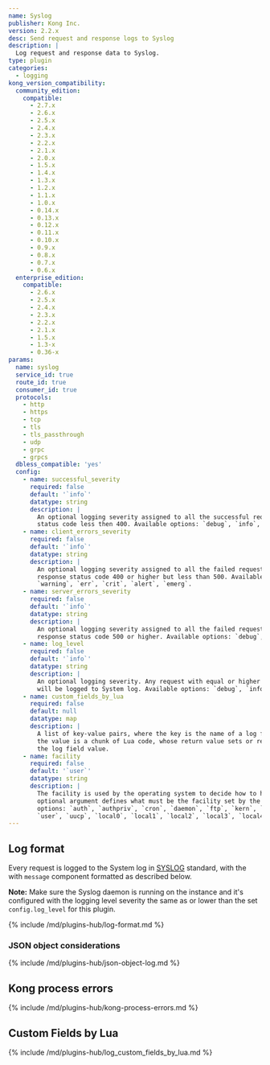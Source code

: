 ```yaml
---
name: Syslog
publisher: Kong Inc.
version: 2.2.x
desc: Send request and response logs to Syslog
description: |
  Log request and response data to Syslog.
type: plugin
categories:
  - logging
kong_version_compatibility:
  community_edition:
    compatible:
      - 2.7.x
      - 2.6.x
      - 2.5.x
      - 2.4.x
      - 2.3.x
      - 2.2.x
      - 2.1.x
      - 2.0.x
      - 1.5.x
      - 1.4.x
      - 1.3.x
      - 1.2.x
      - 1.1.x
      - 1.0.x
      - 0.14.x
      - 0.13.x
      - 0.12.x
      - 0.11.x
      - 0.10.x
      - 0.9.x
      - 0.8.x
      - 0.7.x
      - 0.6.x
  enterprise_edition:
    compatible:
      - 2.6.x
      - 2.5.x
      - 2.4.x
      - 2.3.x
      - 2.2.x
      - 2.1.x
      - 1.5.x
      - 1.3-x
      - 0.36-x
params:
  name: syslog
  service_id: true
  route_id: true
  consumer_id: true
  protocols:
    - http
    - https
    - tcp
    - tls
    - tls_passthrough
    - udp
    - grpc
    - grpcs
  dbless_compatible: 'yes'
  config:
    - name: successful_severity
      required: false
      default: '`info`'
      datatype: string
      description: |
        An optional logging severity assigned to all the successful requests with a response
        status code less then 400. Available options: `debug`, `info`, `notice`, `warning`, `err`, `crit`, `alert`, `emerg`.
    - name: client_errors_severity
      required: false
      default: '`info`'
      datatype: string
      description: |
        An optional logging severity assigned to all the failed requests with a
        response status code 400 or higher but less than 500. Available options: `debug`, `info`, `notice`,
        `warning`, `err`, `crit`, `alert`, `emerg`.
    - name: server_errors_severity
      required: false
      default: '`info`'
      datatype: string
      description: |
        An optional logging severity assigned to all the failed requests with a
        response status code 500 or higher. Available options: `debug`, `info`, `notice`, `warning`, `err`, `crit`, `alert`, `emerg`.
    - name: log_level
      required: false
      default: '`info`'
      datatype: string
      description: |
        An optional logging severity. Any request with equal or higher severity
        will be logged to System log. Available options: `debug`, `info`, `notice`, `warning`, `err`, `crit`, `alert`, `emerg`.
    - name: custom_fields_by_lua
      required: false
      default: null
      datatype: map
      description: |
        A list of key-value pairs, where the key is the name of a log field and
        the value is a chunk of Lua code, whose return value sets or replaces
        the log field value.
    - name: facility
      required: false
      default: '`user`'
      datatype: string
      description: |
        The facility is used by the operating system to decide how to handle each log message. This
        optional argument defines what must be the facility set by the plugin when logging. Available
        options: `auth`, `authpriv`, `cron`, `daemon`, `ftp`, `kern`, `lpr`, `mail`, `news`, `syslog`,
        `user`, `uucp`, `local0`, `local1`, `local2`, `local3`, `local4`, `local5`, `local6`, `local7`.
---
```


## Log format

Every request is logged to the System log in [SYSLOG](https://en.wikipedia.org/wiki/Syslog) standard, with the
with `message` component formatted as described below.

**Note:** Make sure the Syslog daemon is running on the instance and it's configured with the
logging level severity the same as or lower than the set `config.log_level` for this plugin.

{% include /md/plugins-hub/log-format.md %}

### JSON object considerations

{% include /md/plugins-hub/json-object-log.md %}

## Kong process errors

{% include /md/plugins-hub/kong-process-errors.md %}

## Custom Fields by Lua

{% include /md/plugins-hub/log_custom_fields_by_lua.md %}
